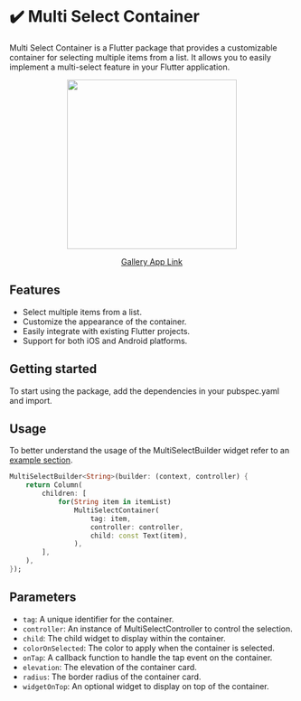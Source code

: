 <!--
This README describes the package. If you publish this package to pub.dev,
this README's contents appear on the landing page for your package.

For information about how to write a good package README, see the guide for
[writing package pages](https://dart.dev/guides/libraries/writing-package-pages).

For general information about developing packages, see the Dart guide for
[creating packages](https://dart.dev/guides/libraries/create-library-packages)
and the Flutter guide for
[developing packages and plugins](https://flutter.dev/developing-packages).
-->
# ✔️ Multi Select Container
Multi Select Container is a Flutter package that provides a customizable container for selecting multiple items from a list. It allows you to easily implement a multi-select feature in your Flutter application.

<p align="center">
<img src='https://github.com/Satyam-2001/Multi-Select-Container/assets/88069082/fef575f5-f0b7-4891-b380-682a8a5e414d' width='300'/>
</p>

<p align="center">
<a href='https://github.com/Satyam-2001/Multi-Select-Container/tree/main/example'>Gallery App Link</a>
</p>

## Features

* Select multiple items from a list.
* Customize the appearance of the container.
* Easily integrate with existing Flutter projects.
* Support for both iOS and Android platforms.

## Getting started

To start using the package, add the dependencies in your pubspec.yaml and import.

## Usage

To better understand the usage of the MultiSelectBuilder widget refer to an <a href='https://pub.dev/packages/multi_select_container/example'>example section</a>.

```dart
MultiSelectBuilder<String>(builder: (context, controller) {
    return Column(
        children: [
            for(String item in itemList)
                MultiSelectContainer(
                    tag: item,
                    controller: controller,
                    child: const Text(item),
                ),
        ],
    ),
});
```

## Parameters

* `tag`: A unique identifier for the container.
* `controller`: An instance of MultiSelectController to control the selection.
* `child`: The child widget to display within the container.
* `colorOnSelected`: The color to apply when the container is selected.
* `onTap`: A callback function to handle the tap event on the container.
* `elevation`: The elevation of the container card.
* `radius`: The border radius of the container card.
* `widgetOnTop`: An optional widget to display on top of the container.